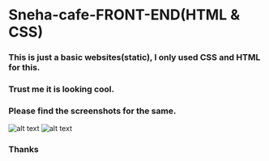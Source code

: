 # Sneha-cafe-FRONT-END(HTML & CSS)

### This is just a basic websites(static), I only used CSS and HTML for this.

### Trust me it is looking cool.

### Please find the screenshots for the same.

![alt text](https://github.com/kavyanshpandey/Sneha-cafe-FRONT-END/blob/master/images/pic1.png)
![alt text](https://github.com/kavyanshpandey/Sneha-cafe-FRONT-END/blob/master/images/pic2.png)


### Thanks
